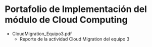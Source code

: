 # Portafolio de Implementación del módulo de Cloud Computing

- CloudMigration_Equipo3.pdf
    - Reporte de la actividad Cloud Migration del equipo 3
